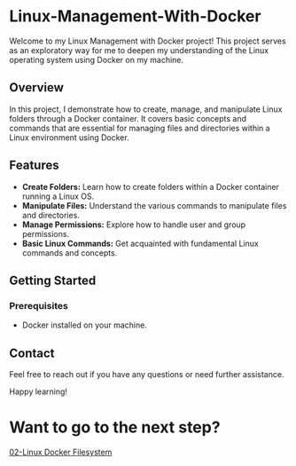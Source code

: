 # Linux-Management-With-Docker

Welcome to my Linux Management with Docker project! This project serves as an exploratory way for me to deepen my understanding of the Linux operating system using Docker on my machine.

## Overview

In this project, I demonstrate how to create, manage, and manipulate Linux folders through a Docker container. It covers basic concepts and commands that are essential for managing files and directories within a Linux environment using Docker.

## Features

- **Create Folders:** Learn how to create folders within a Docker container running a Linux OS.
- **Manipulate Files:** Understand the various commands to manipulate files and directories.
- **Manage Permissions:** Explore how to handle user and group permissions.
- **Basic Linux Commands:** Get acquainted with fundamental Linux commands and concepts.

## Getting Started

### Prerequisites

- Docker installed on your machine.

## Contact

Feel free to reach out if you have any questions or need further assistance.

Happy learning!

# Want to go to the next step?
[02-Linux Docker Filesystem](https://github.com/Caio-Felice-Cunha/Linux-Operating-System-Docker-and-Kubernetes/tree/main/02-Linux-Docker-Filesystem)
